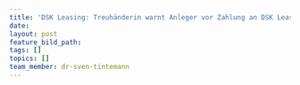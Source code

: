```yaml
---
title: 'DSK Leasing: Treuhänderin warnt Anleger vor Zahlung an DSK Leasing Verwaltung GmbH i.L.'
date:
layout: post
feature_bild_path:
tags: []
topics: []
team_member: dr-sven-tintemann
---
```

